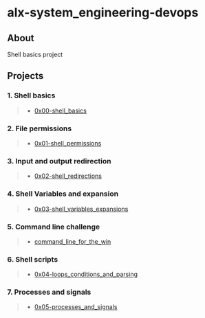 # alx-system_engineering-devops
## About
Shell basics project
## Projects

### 1. Shell basics
> * [0x00-shell_basics](0x00-shell_basics)

### 2. File permissions
> * [0x01-shell_permissions](0x01-shell_permissions)

### 3. Input and output redirection
> * [0x02-shell_redirections](0x02-shell_redirections)

### 4. Shell Variables and expansion
> * [0x03-shell_variables_expansions](0x03-shell_variables_expansions)
### 5. Command line challenge
> * [command_line_for_the_win](command_line_for_the_win)

### 6. Shell scripts
> * [0x04-loops_conditions_and_parsing](0x04-loops_conditions_and_parsing)

### 7. Processes and signals
> * [0x05-processes_and_signals](0x05-processes_and_signals)
